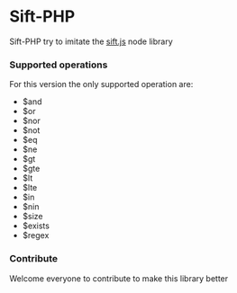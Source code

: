 # Sift-PHP 
Sift-PHP try to imitate the [sift.js](https://github.com/crcn/sift.js) node library

### Supported operations
For this version the only supported operation are:
* $and
* $or
* $nor
* $not
* $eq
* $ne
* $gt
* $gte
* $lt
* $lte
* $in
* $nin
* $size
* $exists
* $regex

### Contribute
Welcome everyone to contribute to make this library better
